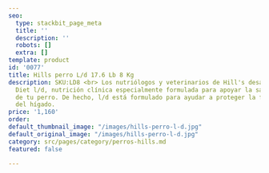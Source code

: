 ```yaml
---
seo:
  type: stackbit_page_meta
  title: ''
  description: ''
  robots: []
  extra: []
template: product
id: '0077'
title: Hills perro L/d 17.6 Lb 8 Kg
description: SKU:LD8 <br> Los nutriólogos y veterinarios de Hill's desarrollaron Prescription
  Diet l/d, nutrición clínica especialmente formulada para apoyar la salud del hígado
  de tu perro. De hecho, l/d está formulado para ayudar a proteger la función vital
  del hígado.
price: '1,160'
order: 
default_thumbnail_image: "/images/hills-perro-l-d.jpg"
default_original_image: "/images/hills-perro-l-d.jpg"
category: src/pages/category/perros-hills.md
featured: false

---
```

